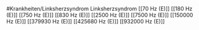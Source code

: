 #Krankheiten/Linksherzsyndrom
Linksherzsyndrom
[[70 Hz (E)]]
[[180 Hz (E)]]
[[750 Hz (E)]]
[[830 Hz (E)]]
[[2500 Hz (E)]]
[[7500 Hz (E)]]
[[150000 Hz (E)]]
[[379930 Hz (E)]]
[[425680 Hz (E)]]
[[932000 Hz (E)]]